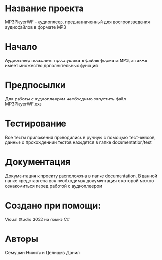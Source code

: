 # Название проекта
MP3PlayerWF - аудиоплеер, предназначенный для воспроизведения аудиофайлов в формате MP3
# Начало
Аудиоплеер позволяет прослушивать файлы  формата MP3, а также имеет множество дополнительных функций
# Предпосылки
Для работы с аудиоплеером необходимо запустить файл MP3PlayerWF.exe
# Тестирование
Все тесты приложения проводились в ручную с помощью тест-кейсов, данные о прохождениии тестов находятся в папке documentation/test
# Документация
Документация к проекту расположена в папке documentation. В данной папке представлена вся необходимая документация с которой можно ознакомиться перед работой с аудиоплеером
# Создано при помощи:
Visual Studio 2022 на языке C#
# Авторы
Семушин Никита и Целищев Данил
